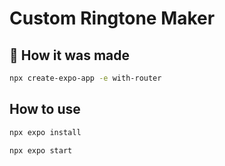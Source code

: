 # Custom Ringtone Maker

## 🚀 How it was made

```sh
npx create-expo-app -e with-router
```



## How to use

```sh
npx expo install
```

```sh
npx expo start
```

